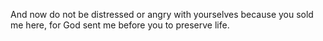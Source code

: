 And now do not be distressed or angry with yourselves because you sold me here, for God sent me before you to preserve life.
